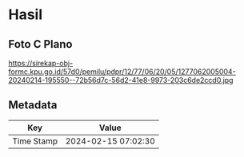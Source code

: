 # Hasil

## Foto C Plano

https://sirekap-obj-formc.kpu.go.id/57d0/pemilu/pdpr/12/77/06/20/05/1277062005004-20240214-195550--72b56d7c-56d2-41e8-9973-203c6de2ccd0.jpg


## Metadata

| Key        | Value               |
| ---------- | ------------------- |
| Time Stamp | 2024-02-15 07:02:30 |




